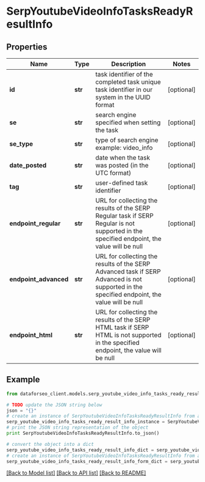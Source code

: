 # SerpYoutubeVideoInfoTasksReadyResultInfo


## Properties

Name | Type | Description | Notes
------------ | ------------- | ------------- | -------------
**id** | **str** | task identifier of the completed task unique task identifier in our system in the UUID format | [optional] 
**se** | **str** | search engine specified when setting the task | [optional] 
**se_type** | **str** | type of search engine example: video_info | [optional] 
**date_posted** | **str** | date when the task was posted (in the UTC format) | [optional] 
**tag** | **str** | user-defined task identifier | [optional] 
**endpoint_regular** | **str** | URL for collecting the results of the SERP Regular task if SERP Regular is not supported in the specified endpoint, the value will be null | [optional] 
**endpoint_advanced** | **str** | URL for collecting the results of the SERP Advanced task if SERP Advanced is not supported in the specified endpoint, the value will be null | [optional] 
**endpoint_html** | **str** | URL for collecting the results of the SERP HTML task if SERP HTML is not supported in the specified endpoint, the value will be null | [optional] 

## Example

```python
from dataforseo_client.models.serp_youtube_video_info_tasks_ready_result_info import SerpYoutubeVideoInfoTasksReadyResultInfo

# TODO update the JSON string below
json = "{}"
# create an instance of SerpYoutubeVideoInfoTasksReadyResultInfo from a JSON string
serp_youtube_video_info_tasks_ready_result_info_instance = SerpYoutubeVideoInfoTasksReadyResultInfo.from_json(json)
# print the JSON string representation of the object
print SerpYoutubeVideoInfoTasksReadyResultInfo.to_json()

# convert the object into a dict
serp_youtube_video_info_tasks_ready_result_info_dict = serp_youtube_video_info_tasks_ready_result_info_instance.to_dict()
# create an instance of SerpYoutubeVideoInfoTasksReadyResultInfo from a dict
serp_youtube_video_info_tasks_ready_result_info_form_dict = serp_youtube_video_info_tasks_ready_result_info.from_dict(serp_youtube_video_info_tasks_ready_result_info_dict)
```
[[Back to Model list]](../README.md#documentation-for-models) [[Back to API list]](../README.md#documentation-for-api-endpoints) [[Back to README]](../README.md)


